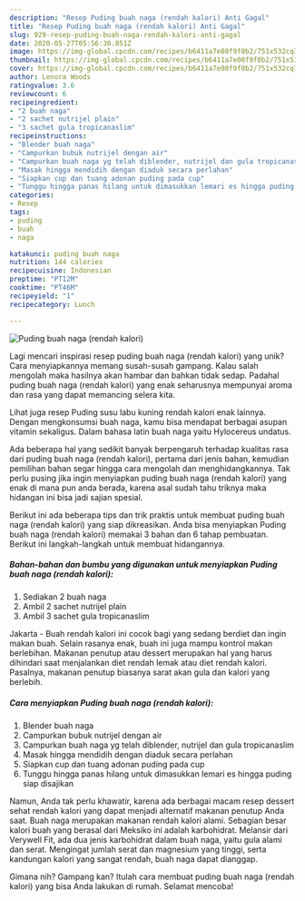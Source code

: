 ```yaml
---
description: "Resep Puding buah naga (rendah kalori) Anti Gagal"
title: "Resep Puding buah naga (rendah kalori) Anti Gagal"
slug: 929-resep-puding-buah-naga-rendah-kalori-anti-gagal
date: 2020-05-27T05:56:30.851Z
image: https://img-global.cpcdn.com/recipes/b6411a7e08f9f0b2/751x532cq70/puding-buah-naga-rendah-kalori-foto-resep-utama.jpg
thumbnail: https://img-global.cpcdn.com/recipes/b6411a7e08f9f0b2/751x532cq70/puding-buah-naga-rendah-kalori-foto-resep-utama.jpg
cover: https://img-global.cpcdn.com/recipes/b6411a7e08f9f0b2/751x532cq70/puding-buah-naga-rendah-kalori-foto-resep-utama.jpg
author: Lenora Woods
ratingvalue: 3.6
reviewcount: 6
recipeingredient:
- "2 buah naga"
- "2 sachet nutrijel plain"
- "3 sachet gula tropicanaslim"
recipeinstructions:
- "Blender buah naga"
- "Campurkan bubuk nutrijel dengan air"
- "Campurkan buah naga yg telah diblender, nutrijel dan gula tropicanaslim"
- "Masak hingga mendidih dengan diaduk secara perlahan"
- "Siapkan cup dan tuang adonan puding pada cup"
- "Tunggu hingga panas hilang untuk dimasukkan lemari es hingga puding siap disajikan"
categories:
- Resep
tags:
- puding
- buah
- naga

katakunci: puding buah naga 
nutrition: 144 calories
recipecuisine: Indonesian
preptime: "PT12M"
cooktime: "PT46M"
recipeyield: "1"
recipecategory: Lunch

---
```



![Puding buah naga (rendah kalori)](https://img-global.cpcdn.com/recipes/b6411a7e08f9f0b2/751x532cq70/puding-buah-naga-rendah-kalori-foto-resep-utama.jpg)

Lagi mencari inspirasi resep puding buah naga (rendah kalori) yang unik? Cara menyiapkannya memang susah-susah gampang. Kalau salah mengolah maka hasilnya akan hambar dan bahkan tidak sedap. Padahal puding buah naga (rendah kalori) yang enak seharusnya mempunyai aroma dan rasa yang dapat memancing selera kita.

Lihat juga resep Puding susu labu kuning rendah kalori enak lainnya. Dengan mengkonsumsi buah naga, kamu bisa mendapat berbagai asupan vitamin sekaligus. Dalam bahasa latin buah naga yaitu Hylocereus undatus.

Ada beberapa hal yang sedikit banyak berpengaruh terhadap kualitas rasa dari puding buah naga (rendah kalori), pertama dari jenis bahan, kemudian pemilihan bahan segar hingga cara mengolah dan menghidangkannya. Tak perlu pusing jika ingin menyiapkan puding buah naga (rendah kalori) yang enak di mana pun anda berada, karena asal sudah tahu triknya maka hidangan ini bisa jadi sajian spesial.


Berikut ini ada beberapa tips dan trik praktis untuk membuat puding buah naga (rendah kalori) yang siap dikreasikan. Anda bisa menyiapkan Puding buah naga (rendah kalori) memakai 3 bahan dan 6 tahap pembuatan. Berikut ini langkah-langkah untuk membuat hidangannya.

<!--inarticleads1-->

##### Bahan-bahan dan bumbu yang digunakan untuk menyiapkan Puding buah naga (rendah kalori):

1. Sediakan 2 buah naga
1. Ambil 2 sachet nutrijel plain
1. Ambil 3 sachet gula tropicanaslim


Jakarta - Buah rendah kalori ini cocok bagi yang sedang berdiet dan ingin makan buah. Selain rasanya enak, buah ini juga mampu kontrol makan berlebihan. Makanan penutup atau dessert merupakan hal yang harus dihindari saat menjalankan diet rendah lemak atau diet rendah kalori. Pasalnya, makanan penutup biasanya sarat akan gula dan kalori yang berlebih. 

<!--inarticleads2-->

##### Cara menyiapkan Puding buah naga (rendah kalori):

1. Blender buah naga
1. Campurkan bubuk nutrijel dengan air
1. Campurkan buah naga yg telah diblender, nutrijel dan gula tropicanaslim
1. Masak hingga mendidih dengan diaduk secara perlahan
1. Siapkan cup dan tuang adonan puding pada cup
1. Tunggu hingga panas hilang untuk dimasukkan lemari es hingga puding siap disajikan


Namun, Anda tak perlu khawatir, karena ada berbagai macam resep dessert sehat rendah kalori yang dapat menjadi alternatif makanan penutup Anda saat. Buah naga merupakan makanan rendah kalori alami. Sebagian besar kalori buah yang berasal dari Meksiko ini adalah karbohidrat. Melansir dari Verywell Fit, ada dua jenis karbohidrat dalam buah naga, yaitu gula alami dan serat. Mengingat jumlah serat dan magnesium yang tinggi, serta kandungan kalori yang sangat rendah, buah naga dapat dianggap. 

Gimana nih? Gampang kan? Itulah cara membuat puding buah naga (rendah kalori) yang bisa Anda lakukan di rumah. Selamat mencoba!
